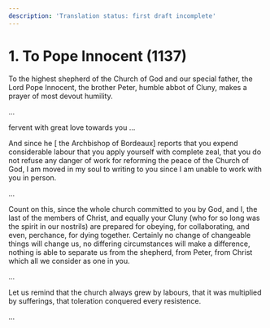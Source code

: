 ```yaml
---
description: 'Translation status: first draft incomplete'
---
```


# 1. To Pope Innocent \(1137\)

To the highest shepherd of the Church of God and our special father, the Lord Pope Innocent, the brother Peter, humble abbot of Cluny, makes a prayer of most devout humility.

...

fervent with great love towards you ...

And since he \[ the Archbishop of Bordeaux\] reports that you expend considerable labour that you apply yourself with complete zeal, that you do not refuse any danger of work for reforming the peace of the Church of God, I am moved in my soul to writing to you since I am unable to work with you in person.

...

Count on this, since the whole church committed to you by God, and I, the last of the members of Christ, and equally your Cluny \(who for so long was the spirit in our nostrils\) are prepared for obeying, for collaborating, and even, perchance, for dying together. Certainly no change of changeable things will change us, no differing circumstances will make a difference, nothing is able to separate us from the shepherd, from Peter, from Christ which all we consider as one in you.

...

Let us remind that the church always grew by labours, that it was multiplied by sufferings, that toleration conquered every resistence.

...

